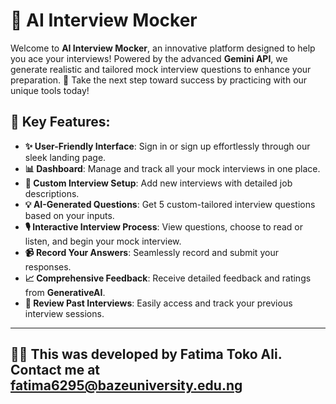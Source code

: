 # 🤖 AI Interview Mocker

Welcome to **AI Interview Mocker**, an innovative platform designed to help you ace your interviews! Powered by the advanced **Gemini API**, we generate realistic and tailored mock interview questions to enhance your preparation. 🌟 Take the next step toward success by practicing with our unique tools today!

## 🚀 Key Features:

- **✨ User-Friendly Interface**: Sign in or sign up effortlessly through our sleek landing page.
- **📊 Dashboard**: Manage and track all your mock interviews in one place.
- **📝 Custom Interview Setup**: Add new interviews with detailed job descriptions.
- **💡 AI-Generated Questions**: Get 5 custom-tailored interview questions based on your inputs.
- **🎙️ Interactive Interview Process**: View questions, choose to read or listen, and begin your mock interview.
- **📹 Record Your Answers**: Seamlessly record and submit your responses.
- **📈 Comprehensive Feedback**: Receive detailed feedback and ratings from **GenerativeAI**.
- **📂 Review Past Interviews**: Easily access and track your previous interview sessions.

---

## 🧑‍💻 This was developed by Fatima Toko Ali. Contact me at fatima6295@bazeuniversity.edu.ng
